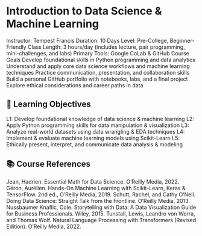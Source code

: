 # Introduction to Data Science & Machine Learning

Instructor: Tempest Francis
Duration: 10 Days
Level: Pre-College, Beginner-Friendly
Class Length: 3 hours/day (includes lecture, pair programming, mini-challenges, and labs)
Primary Tools: Google CoLab & GitHub
Course Goals
Develop foundational skills in Python programming and data analytics
Understand and apply core data science workflows and machine learning techniques
Practice communication, presentation, and collaboration skills
Build a personal GitHub portfolio with notebooks, labs, and a final project
Explore ethical considerations and career paths in data

## 🧠 Learning Objectives
L1: Develop foundational knowledge of data science & machine learning
L2: Apply Python programming skills for data manipulation & visualization
L3: Analyze real-world datasets using data wrangling & EDA techniques
L4: Implement & evaluate machine learning models using Scikit-Learn
L5: Ethically present, interpret, and communicate data analysis & modeling

## 📚 Course References
Jean, Hadrien. Essential Math for Data Science. O’Reilly Media, 2022.
Géron, Aurélien. Hands-On Machine Learning with Scikit-Learn, Keras & TensorFlow. 2nd ed., O’Reilly Media, 2019.
Schutt, Rachel, and Cathy O’Neil. Doing Data Science: Straight Talk from the Frontline. O’Reilly Media, 2013.
Nussbaumer Knaflic, Cole. Storytelling with Data: A Data Visualization Guide for Business Professionals. Wiley, 2015.
Tunstall, Lewis, Leandro von Werra, and Thomas Wolf. Natural Language Processing with Transformers (Revised Edition). O’Reilly Media, 2022.
